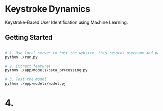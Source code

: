 # Keystroke Dynamics
Keystroke-Based User Identification using Machine Learning.

## Getting Started
```sh

# 1. Use local server to host the website, this records username and paragraph
python ./run.py

# 2. Extract features 
python ./app/models/data_processing.py

# 3. Test the model
python ./app/models/model.py

```

# 4.